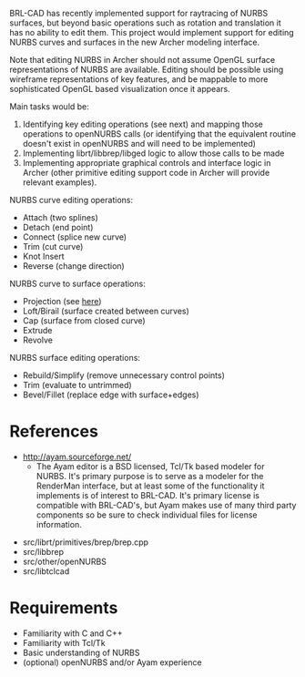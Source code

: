 BRL-CAD has recently implemented support for raytracing of NURBS
surfaces, but beyond basic operations such as rotation and translation
it has no ability to edit them. This project would implement support for
editing NURBS curves and surfaces in the new Archer modeling interface.

Note that editing NURBS in Archer should not assume OpenGL surface
representations of NURBS are available. Editing should be possible using
wireframe representations of key features, and be mappable to more
sophisticated OpenGL based visualization once it appears.

Main tasks would be:

1.  Identifying key editing operations (see next) and mapping those
    operations to openNURBS calls (or identifying that the equivalent
    routine doesn't exist in openNURBS and will need to be implemented)
2.  Implementing librt/libbrep/libged logic to allow those calls to be
    made
3.  Implementing appropriate graphical controls and interface logic in
    Archer (other primitive editing support code in Archer will provide
    relevant examples).

NURBS curve editing operations:

-   Attach (two splines)
-   Detach (end point)
-   Connect (splice new curve)
-   Trim (cut curve)
-   Knot Insert
-   Reverse (change direction)

NURBS curve to surface operations:

-   Projection (see [here](Vector_Drawings_from_NURBS "wikilink"))
-   Loft/Birail (surface created between curves)
-   Cap (surface from closed curve)
-   Extrude
-   Revolve

NURBS surface editing operations:

-   Rebuild/Simplify (remove unnecessary control points)
-   Trim (evaluate to untrimmed)
-   Bevel/Fillet (replace edge with surface+edges)

# References

-   <http://ayam.sourceforge.net/>
    -   The Ayam editor is a BSD licensed, Tcl/Tk based modeler for
        NURBS. It's primary purpose is to serve as a modeler for the
        RenderMan interface, but at least some of the functionality it
        implements is of interest to BRL-CAD. It's primary license is
        compatible with BRL-CAD's, but Ayam makes use of many third
        party components so be sure to check individual files for
        license information.

<!-- -->

-   src/librt/primitives/brep/brep.cpp
-   src/libbrep
-   src/other/openNURBS
-   src/libtclcad

# Requirements

-   Familiarity with C and C++
-   Familiarity with Tcl/Tk
-   Basic understanding of NURBS
-   (optional) openNURBS and/or Ayam experience